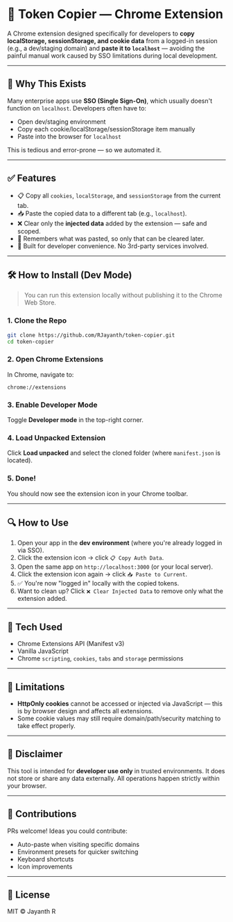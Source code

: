 # 🔐 Token Copier — Chrome Extension

A Chrome extension designed specifically for developers to **copy localStorage, sessionStorage, and cookie data** from a logged-in session (e.g., a dev/staging domain) and **paste it to `localhost`** — avoiding the painful manual work caused by SSO limitations during local development.

---

## 🚀 Why This Exists

Many enterprise apps use **SSO (Single Sign-On)**, which usually doesn't function on `localhost`. Developers often have to:

- Open dev/staging environment
- Copy each cookie/localStorage/sessionStorage item manually
- Paste into the browser for `localhost`

This is tedious and error-prone — so we automated it.

---

## ✅ Features

- 📋 Copy all `cookies`, `localStorage`, and `sessionStorage` from the current tab.
- 📥 Paste the copied data to a different tab (e.g., `localhost`).
- ❌ Clear only the **injected data** added by the extension — safe and scoped.
- 💾 Remembers what was pasted, so only that can be cleared later.
- 🧪 Built for developer convenience. No 3rd-party services involved.

---

## 🛠 How to Install (Dev Mode)

> You can run this extension locally without publishing it to the Chrome Web Store.

### 1. Clone the Repo

```bash
git clone https://github.com/RJayanth/token-copier.git
cd token-copier
```

### 2. Open Chrome Extensions

In Chrome, navigate to:

```
chrome://extensions
```

### 3. Enable Developer Mode

Toggle **Developer mode** in the top-right corner.

### 4. Load Unpacked Extension

Click **Load unpacked** and select the cloned folder (where `manifest.json` is located).

### 5. Done!

You should now see the extension icon in your Chrome toolbar.

---

## 🔍 How to Use

1. Open your app in the **dev environment** (where you're already logged in via SSO).
2. Click the extension icon → click `📋 Copy Auth Data`.
3. Open the same app on `http://localhost:3000` (or your local server).
4. Click the extension icon again → click `📥 Paste to Current`.
5. ✅ You're now "logged in" locally with the copied tokens.
6. Want to clean up? Click `❌ Clear Injected Data` to remove only what the extension added.

---

## 🧱 Tech Used

- Chrome Extensions API (Manifest v3)
- Vanilla JavaScript
- Chrome `scripting`, `cookies`, `tabs` and `storage` permissions

---

## 📎 Limitations

- **HttpOnly cookies** cannot be accessed or injected via JavaScript — this is by browser design and affects all extensions.
- Some cookie values may still require domain/path/security matching to take effect properly.

---

## 📌 Disclaimer

This tool is intended for **developer use only** in trusted environments. It does not store or share any data externally. All operations happen strictly within your browser.

---

## 🤝 Contributions

PRs welcome! Ideas you could contribute:

- Auto-paste when visiting specific domains
- Environment presets for quicker switching
- Keyboard shortcuts
- Icon improvements

---

## 📄 License

MIT © Jayanth R
